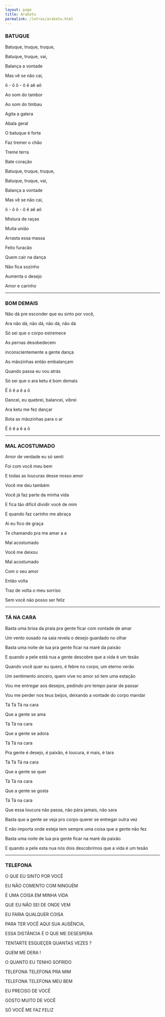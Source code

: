 ```yaml
---
layout: page
title: Araketu
permalink: /letras/araketu.html
---
```


### BATUQUE

Batuque, truque, truque,

Batuque, truque, vai,

Balança a vontade

Mas vê se não cai,

ô - ô ô - ô ê aê aô

Ao som do tambor

Ao som do timbau

Agita a galera

Abala geral

O batuque é forte

Faz tremer o chão

Treme terra

Bate coração

Batuque, truque, truque,

Batuque, truque, vai,

Balança a vontade

Mas vê se não cai,

ô - ô ô - ô ê aê aô

Mistura de raças

Muita união

Arrasta essa massa

Feito furacão

Quem cair na dança

Não fica sozinho

Aumenta o desejo

Amor e carinho

---

### BOM DEMAIS

Não dá pre esconder que eu sinto por você,

Ara não dá, não dá, não dá, não dá

Só sei que o corpo estremece

As pernas desobedecem

inconscientemente a gente dança

As mãozinhas então embalançam

Quando passa eu vou atrás

Só sei que o ara ketu é bom demais

Ê ô ê a ê a ô

Dancei, eu quebrei, balancei, vibrei

Ara ketu me fez dançar

Bota as mãozinhas para o ar

Ê ô ê a ê a ô

---

### MAL ACOSTUMADO

Amor de verdade eu só senti

Foi com você meu bem

E todas as loucuras desse nosso amor

Você me deu também

Você já faz parte da minha vida

E fica tão difícil dividir você de mim

E quando faz carinho me abraça

Aí eu fico de graça

Te chamando pra me amar a a

Mal acostumado

Você me deixou

Mal acostumado

Com o seu amor

Então volta

Traz de volta o meu sorriso

Sem você não posso ser feliz

---

### TÁ NA CARA

Basta uma brisa da praia pra gente ficar com vontade de amar

Um vento ousado na saia revela o desejo guardado no olhar

Basta uma noite de lua pra gente ficar na maré da paixão

E quando a pele está nua a gente descobre que a vida é um tesão

Quando você quer eu quero, é febre no corpo, um eterno verão

Um sentimento sincero, quem vive no amor só tem uma estação

Vou me entregar aos desejos, pedindo pro tempo parar de passar

Vou me perder nos teus beijos, deixando a vontade do corpo mandar

Tá Tá Tá na cara

Que a gente se ama

Tá Tá na cara

Que a gente se adora

Tá Tá na cara

Pra gente é desejo, é paixão, é loucura, é mais, é tara

Tá Tá Tá na cara

Que a gente se quer

Tá Tá na cara

Que a gente se gosta

Tá Tá na cara

Que essa loucura não passa, não pára jamais, não sara

Basta que a gente se veja pro corpo querer se entregar outra vez

E não importa onde esteja tem sempre uma coisa que a gente não fez

Basta uma noite de lua pra gente ficar na maré da paixão

E quando a pele esta nua nós dois descobrimos que a vida é um tesão

---

### TELEFONA

O QUE EU SINTO POR VOCÊ

EU NÃO COMENTO COM NINGUÉM

É UMA COISA EM MINHA VIDA

QUE EU NÃO SEI DE ONDE VEM

EU FARIA QUALQUER COISA

PARA TER VOCÊ AQUI SUA AUSÊNCIA,

ESSA DISTÂNCIA É O QUE ME DESESPERA

TENTARTE ESQUEÇER QUANTAS VEZES ?

QUEM ME DERA !

O QUANTO EU TENHO SOFRIDO

TELEFONA TELEFONA PRA MIM

TELEFONA TELEFONA MEU BEM

EU PRECISO DE VOCÊ

GOSTO MUITO DE VOCÊ

SÓ VOCÊ ME FAZ FELIZ